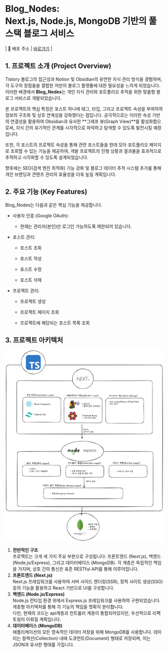 # Blog_Nodes: </br>Next.js, Node.js, MongoDB 기반의 풀스택 블로그 서비스

| 🔗 배포 주소 | [바로가기](https://my-blog-hayden-365.vercel.app/) |

## 1. 프로젝트 소개 (Project Overview)

Tistory 블로그의 접근성과 Notion 및 Obsidian의 유연한 지식 관리 방식을 경험하며, 각 도구의 장점들을 결합한 저만의 블로그 플랫폼에 대한 필요성을 느끼게 되었습니다. 이러한 배경에서 **Blog_Nodes**는 개인 지식 관리와 포트폴리오 추적을 위한 맞춤형 블로그 서비스로 개발되었습니다.

본 프로젝트의 핵심 특징은 포스트 하나에 태그, 타입, 그리고 프로젝트 속성을 부여하여 정보의 구조화 및 상호 연계성을 강화했다는 점입니다. 궁극적으로는 이러한 속성 기반의 연결성을 활용하여 Obsidian과 유사한 **그래프 뷰(Graph View)**를 활성화함으로써, 지식 간의 유기적인 관계를 시각적으로 파악하고 탐색할 수 있도록 발전시킬 예정입니다.

또한, 각 포스트의 프로젝트 속성을 통해 관련 포스트들을 한데 모아 포트폴리오 페이지로 조회할 수 있는 기능을 제공하여, 개발 프로젝트의 진행 상황과 결과물을 효과적으로 추적하고 시각화할 수 있도록 설계되었습니다.

향후에는 SEO(검색 엔진 최적화) 기능 강화 및 블로그 데이터 추적 시스템 추가를 통해 개인 브랜딩과 콘텐츠 관리의 효율성을 더욱 높일 계획입니다.

## 2. 주요 기능 (Key Features)

Blog_Nodes는 다음과 같은 핵심 기능을 제공합니다.

- 사용자 인증 (Google OAuth):

  - 현재는 관리자(본인)만 로그인 가능하도록 제한되어 있습니다.

- 포스트 관리:

  - 포스트 조회
  - 포스트 작성
  - 포스트 수정

  - 포스트 삭제

- 프로젝트 관리:

  - 프로젝트 생성

  - 프로젝트 페이지 조회

  - 프로젝트에 해당되는 포스트 목록 조회

## 3. 프로젝트 아키텍처

![](blog.jpg)

1. **전반적인 구조** </br>
   프로젝트는 크게 세 가지 주요 부분으로 구성됩니다: 프론트엔드 (Next.js), 백엔드 (Node.js/Express), 그리고 데이터베이스 (MongoDB). 각 계층은 독립적인 책임을 가지며, 상호 간의 통신은 표준 RESTful API를 통해 이루어집니다.</br>
2. **프론트엔드 (Next.js)** </br>
   Next.js 프레임워크를 사용하여 서버 사이드 렌더링(SSR), 정적 사이트 생성(SSG) 등의 기능을 활용하고 React 기반으로 UI를 구성합니다.</br>
3. **백엔드 (Node.js/Express)** </br>
   Node.js 런타임 환경 위에서 Express.js 프레임워크를 사용하여 구현되었습니다. 계층형 아키텍처를 통해 각 기능의 책임을 명확히 분리합니다.
   </br>다만, 현재의 코드는 api계층과 컨트롤러 계층이 통합되어있지만, 우선적으로 리팩토링이 이뤄질 계획입니다.</br>
4. **데이터베이스 (MongoDB)** </br>
   애플리케이션의 모든 영속적인 데이터 저장을 위해 MongoDB를 사용합니다. 데이터는 컬렉션(Collection) 내에 도큐먼트(Document) 형태로 저장되며, 이는 JSON과 유사한 형태를 가집니다.
